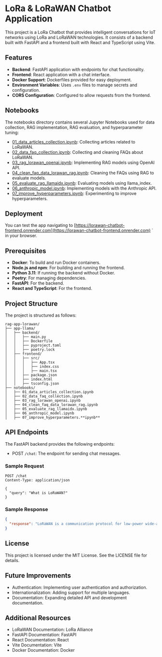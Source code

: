 # LoRa & LoRaWAN Chatbot Application

This project is a LoRa Chatbot that provides intelligent conversations for IoT networks using LoRa and LoRaWAN technologies. It consists of a backend built with FastAPI and a frontend built with React and TypeScript using Vite.

## Features

- **Backend**: FastAPI application with endpoints for chat functionality.
- **Frontend**: React application with a chat interface.
- **Docker Support**: Dockerfiles provided for easy deployment.
- **Environment Variables**: Uses `.env` files to manage secrets and configuration.
- **CORS Configuration**: Configured to allow requests from the frontend.

## Notebooks

The notebooks directory contains several Jupyter Notebooks used for data collection, RAG implementation, RAG evaluation, and hyperparameter tuning:

- [01_data_articles_collection.ipynb](/rag-app-lorawan/notebooks/01_data_articles_collection.ipynb): Collecting articles related to LoRaWAN.
- [02_data_faq_collection.ipynb](/rag-app-lorawan/notebooks/02_data_faq_collection.ipynb): Collecting and cleaning FAQs about LoRaWAN.
- [03_rag_lorawan_openai.ipynb](/rag-app-lorawan/notebooks/03_rag_lorawan_openai.ipynb): Implementing RAG models using OpenAI API.
- [04_clean_faq_data_lorawan_rag.ipynb](/rag-app-lorawan/notebooks/03_rag_lorawan_openai.ipynb): Cleaning the FAQs using RAG to evaluate models.
- [05_evaluate_rag_llamaidx.ipynb](/rag-app-lorawan/notebooks/05_evaluate_rag_llamaidx.ipynb): Evaluating models using llama_index.
- [06_anthropic_model.ipynb](/rag-app-lorawan/notebooks/06_anthropic_model.ipynb): Implementing models with the Anthropic API.
- [07_improve_hyperparameters.ipynb](/rag-app-lorawan/notebooks/07_improve_hyperparameters.ipynb): Experimenting to improve hyperparameters.

## Deployment

You can test the app navigating to [https://lorawan-chatbot-frontend.onrender.com](https://lorawan-chatbot-frontend.onrender.com) ` in your browser.

## Prerequisites

- **Docker**: To build and run Docker containers.
- **Node.js and npm**: For building and running the frontend.
- **Python 3.11**: If running the backend without Docker.
- **Poetry**: For managing dependencies.
- **FastAPI**: For the backend.
- **React and TypeScript**: For the frontend.

## Project Structure

The project is structured as follows:

```
rag-app-lorawan/
├── app-llama/
│   ├── backend/
│   │   ├── main.py
│   │   ├── Dockerfile
│   │   ├── pyproject.toml
│   │   ├── poetry.lock
│   ├── frontend/
│   │   ├── src/
│   │   │   ├── App.tsx
│   │   │   ├── index.css
│   │   │   ├── main.tsx
│   │   ├── package.json
│   │   ├── index.html
│   │   ├── tsconfig.json
├── notebooks/
│   ├── 01_data_articles_collection.ipynb
│   ├── 02_data_faq_collection.ipynb
│   ├── 03_rag_lorawan_openai.ipynb
│   ├── 04_clean_faq_data_lorawan_rag.ipynb
│   ├── 05_evaluate_rag_llamaidx.ipynb
│   ├── 06_anthropic_model.ipynb
│   ├── 07_improve_hyperparameters.**ipynb**
```

## API Endpoints

The FastAPI backend provides the following endpoints:

- POST `/chat`: The endpoint for sending chat messages.

### Sample Request

```http
POST /chat
Content-Type: application/json

{
  "query": "What is LoRaWAN?"
}
```

### Sample Response

```json
{
  "response": "LoRaWAN is a communication protocol for low-power wide-area networks (LPWAN) designed for IoT devices."
}
```

## License

This project is licensed under the MIT License. See the LICENSE file for details.

## Future Improvements

- Authentication: Implementing user authentication and authorization.
- Internationalization: Adding support for multiple languages.
- Documentation: Expanding detailed API and development documentation.

## Additional Resources

- LoRaWAN Documentation: LoRa Alliance
- FastAPI Documentation: FastAPI
- React Documentation: React
- Vite Documentation: Vite
- Docker Documentation: Docker
